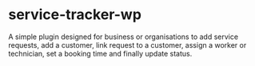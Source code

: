 # service-tracker-wp
A simple plugin designed for business or organisations to add service requests, add a customer, link request to a customer, assign a worker or technician, set a booking time and finally update status.

